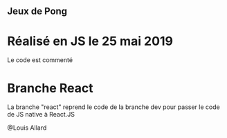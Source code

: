 ## Jeux de Pong 

# Réalisé en JS le 25 mai 2019

Le code est commenté

# Branche React

La branche "react" reprend le code de la branche dev pour passer le code de JS native à React.JS

@Louis Allard
